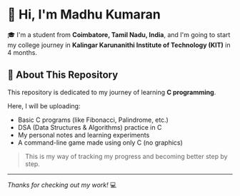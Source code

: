 # 👋 Hi, I'm Madhu Kumaran

🎓 I'm a student from **Coimbatore, Tamil Nadu, India**, and I'm going to start my college journey in **Kalingar Karunanithi Institute of Technology (KIT)** in 4 months.

## 📘 About This Repository

This repository is dedicated to my journey of learning **C programming**.

Here, I will be uploading:
- Basic C programs (like Fibonacci, Palindrome, etc.)
- DSA (Data Structures & Algorithms) practice in C
- My personal notes and learning experiments
- A command-line game made using only C (no graphics)

> This is my way of tracking my progress and becoming better step by step.

---

_Thanks for checking out my work!_ 💻
